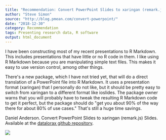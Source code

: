 ```yaml
---
title: "Recommendation: Convert PowerPoint Slides to xaringan (remark.js) Slides"
author: "Steve Simon"
source: "http://blog.pmean.com/convert-powerpoint/"
date: "2018-12-30"
category: Recommendation
tags: Presenting research data, R software
output: html_document
---
```


I have been constructing most of my recent presentations to R Markdown.
This includes presentations that have little or no R code in them. I
like using R Markdown because you are manipulating simple text files.
This makes it easy to use version control, among other things.

There's a new package, which I have not tried yet, that will do a direct
translation of a PowerPoint file into R Markdown. It uses a presentation
format (xaringan) that I personally do not like, but it should be pretty
easy to switch from xaringan to a different format like ioslides. The
package owner warns that you will probably have to tweak the resulting R
Markdown code to get it perfect, but the package should do "get you
about 90% of the way there for about 80% of use cases." That's still a
huge time savings.

<!---More--->

Daniel Anderson. Convert PowerPoint Slides to xaringan (remark.js)
Slides. Available at the [datalorax github
repository](https://github.com/datalorax/slidex).

![](../../../web/images/convert-powerpoint01.png)




